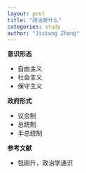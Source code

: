 ```yaml
---
layout: post
title: "政治是什么"
categories: study
author: "Jixiang Zhang"
---
```


**意识形态**

- 自由主义
- 社会主义
- 保守主义

**政府形式**

- 议会制
- 总统制
- 半总统制

**参考文献**

- 包刚升，政治学通识